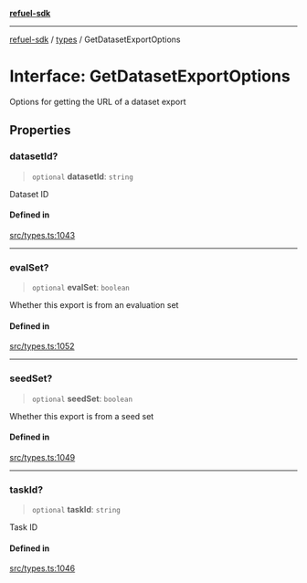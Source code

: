 [**refuel-sdk**](../../README.md)

***

[refuel-sdk](../../modules.md) / [types](../README.md) / GetDatasetExportOptions

# Interface: GetDatasetExportOptions

Options for getting the URL of a dataset export

## Properties

### datasetId?

> `optional` **datasetId**: `string`

Dataset ID

#### Defined in

[src/types.ts:1043](https://github.com/refuel-ai/refuel-sdk/blob/ce96b857bf5c9f1c73e98ea4629535109c473935/src/types.ts#L1043)

***

### evalSet?

> `optional` **evalSet**: `boolean`

Whether this export is from an evaluation set

#### Defined in

[src/types.ts:1052](https://github.com/refuel-ai/refuel-sdk/blob/ce96b857bf5c9f1c73e98ea4629535109c473935/src/types.ts#L1052)

***

### seedSet?

> `optional` **seedSet**: `boolean`

Whether this export is from a seed set

#### Defined in

[src/types.ts:1049](https://github.com/refuel-ai/refuel-sdk/blob/ce96b857bf5c9f1c73e98ea4629535109c473935/src/types.ts#L1049)

***

### taskId?

> `optional` **taskId**: `string`

Task ID

#### Defined in

[src/types.ts:1046](https://github.com/refuel-ai/refuel-sdk/blob/ce96b857bf5c9f1c73e98ea4629535109c473935/src/types.ts#L1046)

